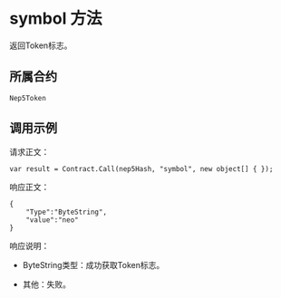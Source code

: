 # symbol 方法

返回Token标志。

## 所属合约

	Nep5Token

## 调用示例

请求正文：

```
var result = Contract.Call(nep5Hash, "symbol", new object[] { });
```

响应正文：

```
{
	"Type":"ByteString",
	"value":"neo"
}
```

响应说明：

- ByteString类型：成功获取Token标志。

- 其他：失败。
